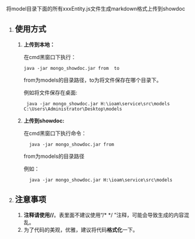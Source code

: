 将model目录下面的所有xxxEntity.js文件生成markdown格式上传到showdoc

1. ## 使用方式

   1. **上传到本地：**

      在cmd黑窗口下执行：

      ```
      java -jar mongo_showdoc.jar from  to
      ```

      from为models的目录路径，to为将文件保存在哪个目录下。

      例如将文件保存在桌面:

      ```
       java -jar mongo_showdoc.jar H:\ioam\service\src\models  C:\Users\Administrator\Desktop\models
      ```

      

   2. **上传到showdoc:**

      在cmd黑窗口下执行命令：

      ```
        java -jar mongo_showdoc.jar from
      ```
      
      from为models的目录路径
      
      例如：
      
      ```
        java -jar mongo_showdoc.jar H:\ioam\service\src\models 
      ```

2. ## 注意事项

   1. **注释请使用//**。表里面不建议使用“/* */ ”注释，可能会导致生成的内容混乱。
   2. 为了代码的美观，优雅，建议将代码**格式化**一下。

   
